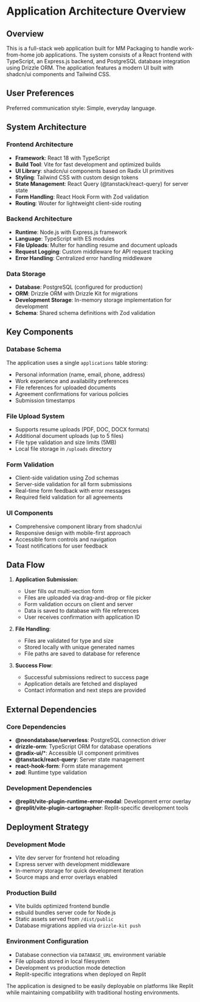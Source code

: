 # Application Architecture Overview

## Overview

This is a full-stack web application built for MM Packaging to handle work-from-home job applications. The system consists of a React frontend with TypeScript, an Express.js backend, and PostgreSQL database integration using Drizzle ORM. The application features a modern UI built with shadcn/ui components and Tailwind CSS.

## User Preferences

Preferred communication style: Simple, everyday language.

## System Architecture

### Frontend Architecture
- **Framework**: React 18 with TypeScript
- **Build Tool**: Vite for fast development and optimized builds
- **UI Library**: shadcn/ui components based on Radix UI primitives
- **Styling**: Tailwind CSS with custom design tokens
- **State Management**: React Query (@tanstack/react-query) for server state
- **Form Handling**: React Hook Form with Zod validation
- **Routing**: Wouter for lightweight client-side routing

### Backend Architecture
- **Runtime**: Node.js with Express.js framework
- **Language**: TypeScript with ES modules
- **File Uploads**: Multer for handling resume and document uploads
- **Request Logging**: Custom middleware for API request tracking
- **Error Handling**: Centralized error handling middleware

### Data Storage
- **Database**: PostgreSQL (configured for production)
- **ORM**: Drizzle ORM with Drizzle Kit for migrations
- **Development Storage**: In-memory storage implementation for development
- **Schema**: Shared schema definitions with Zod validation

## Key Components

### Database Schema
The application uses a single `applications` table storing:
- Personal information (name, email, phone, address)
- Work experience and availability preferences
- File references for uploaded documents
- Agreement confirmations for various policies
- Submission timestamps

### File Upload System
- Supports resume uploads (PDF, DOC, DOCX formats)
- Additional document uploads (up to 5 files)
- File type validation and size limits (5MB)
- Local file storage in `/uploads` directory

### Form Validation
- Client-side validation using Zod schemas
- Server-side validation for all form submissions
- Real-time form feedback with error messages
- Required field validation for all agreements

### UI Components
- Comprehensive component library from shadcn/ui
- Responsive design with mobile-first approach
- Accessible form controls and navigation
- Toast notifications for user feedback

## Data Flow

1. **Application Submission**:
   - User fills out multi-section form
   - Files are uploaded via drag-and-drop or file picker
   - Form validation occurs on client and server
   - Data is saved to database with file references
   - User receives confirmation with application ID

2. **File Handling**:
   - Files are validated for type and size
   - Stored locally with unique generated names
   - File paths are saved to database for reference

3. **Success Flow**:
   - Successful submissions redirect to success page
   - Application details are fetched and displayed
   - Contact information and next steps are provided

## External Dependencies

### Core Dependencies
- **@neondatabase/serverless**: PostgreSQL connection driver
- **drizzle-orm**: TypeScript ORM for database operations
- **@radix-ui/***: Accessible UI component primitives
- **@tanstack/react-query**: Server state management
- **react-hook-form**: Form state management
- **zod**: Runtime type validation

### Development Dependencies
- **@replit/vite-plugin-runtime-error-modal**: Development error overlay
- **@replit/vite-plugin-cartographer**: Replit-specific development tools

## Deployment Strategy

### Development Mode
- Vite dev server for frontend hot reloading
- Express server with development middleware
- In-memory storage for quick development iteration
- Source maps and error overlays enabled

### Production Build
- Vite builds optimized frontend bundle
- esbuild bundles server code for Node.js
- Static assets served from `/dist/public`
- Database migrations applied via `drizzle-kit push`

### Environment Configuration
- Database connection via `DATABASE_URL` environment variable
- File uploads stored in local filesystem
- Development vs production mode detection
- Replit-specific integrations when deployed on Replit

The application is designed to be easily deployable on platforms like Replit while maintaining compatibility with traditional hosting environments.